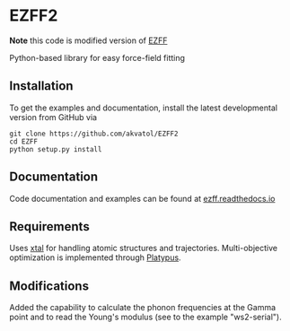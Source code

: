 # EZFF2

**Note** this code is modified version of [EZFF](https://github.com/arvk/EZFF)

Python-based library for easy force-field fitting

## Installation

To get the examples and documentation, install the latest developmental version from GitHub via
```
git clone https://github.com/akvatol/EZFF2
cd EZFF
python setup.py install
```

## Documentation
Code documentation and examples can be found at [ezff.readthedocs.io](https://ezff.readthedocs.io/en/latest/)

## Requirements
Uses [xtal](https://github.com/USCCACS/xtal) for handling atomic structures and trajectories.
Multi-objective optimization is implemented through [Platypus](https://github.com/Project-Platypus/Platypus).

## Modifications
Added the capability to calculate the phonon frequencies at the Gamma point and to read the Young's modulus (see to the example "ws2-serial").

